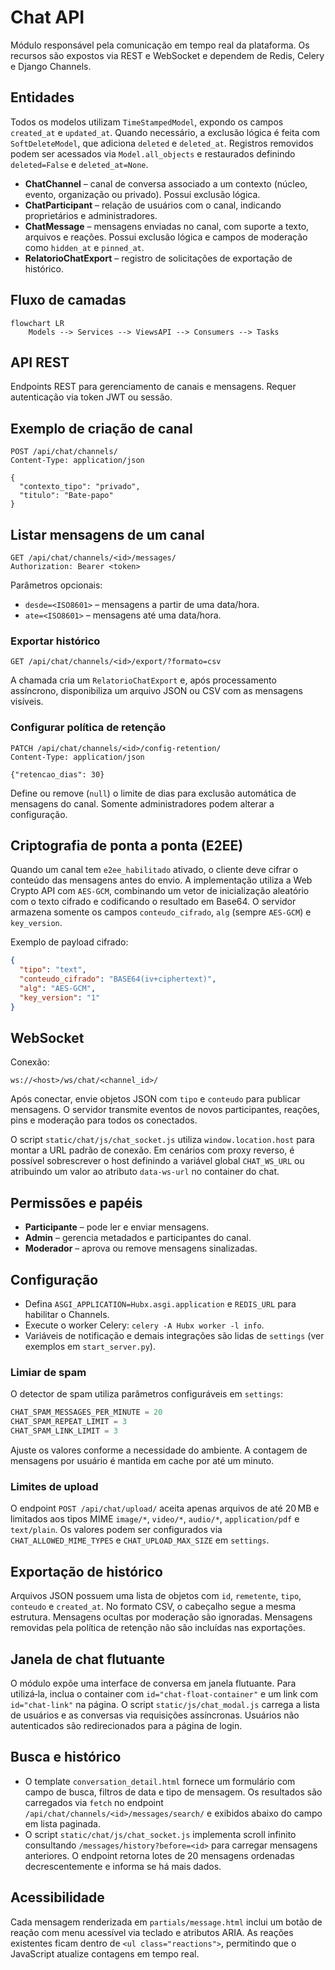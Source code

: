 # Chat API

Módulo responsável pela comunicação em tempo real da plataforma. Os
recursos são expostos via REST e WebSocket e dependem de Redis,
Celery e Django Channels.

## Entidades

Todos os modelos utilizam `TimeStampedModel`, expondo os campos
`created_at` e `updated_at`. Quando necessário, a exclusão lógica é feita
com `SoftDeleteModel`, que adiciona `deleted` e `deleted_at`. Registros
removidos podem ser acessados via `Model.all_objects` e restaurados
definindo `deleted=False` e `deleted_at=None`.

- **ChatChannel** – canal de conversa associado a um contexto (núcleo,
  evento, organização ou privado). Possui exclusão lógica.
- **ChatParticipant** – relação de usuários com o canal, indicando
  proprietários e administradores.
- **ChatMessage** – mensagens enviadas no canal, com suporte a texto,
  arquivos e reações. Possui exclusão lógica e campos de moderação
  como `hidden_at` e `pinned_at`.
- **RelatorioChatExport** – registro de solicitações de exportação de
  histórico.

## Fluxo de camadas

```mermaid
flowchart LR
    Models --> Services --> ViewsAPI --> Consumers --> Tasks
```

## API REST

Endpoints REST para gerenciamento de canais e mensagens. Requer
autenticação via token JWT ou sessão.

## Exemplo de criação de canal

```http
POST /api/chat/channels/
Content-Type: application/json

{
  "contexto_tipo": "privado",
  "titulo": "Bate-papo"
}
```

## Listar mensagens de um canal

```http
GET /api/chat/channels/<id>/messages/
Authorization: Bearer <token>
```

Parâmetros opcionais:

- `desde=<ISO8601>` – mensagens a partir de uma data/hora.
- `ate=<ISO8601>` – mensagens até uma data/hora.

### Exportar histórico

```http
GET /api/chat/channels/<id>/export/?formato=csv
```

A chamada cria um `RelatorioChatExport` e, após processamento assíncrono,
disponibiliza um arquivo JSON ou CSV com as mensagens visíveis.

### Configurar política de retenção

```http
PATCH /api/chat/channels/<id>/config-retention/
Content-Type: application/json

{"retencao_dias": 30}
```

Define ou remove (`null`) o limite de dias para exclusão automática de mensagens do canal. Somente administradores podem alterar a configuração.

## Criptografia de ponta a ponta (E2EE)

Quando um canal tem `e2ee_habilitado` ativado, o cliente deve cifrar o conteúdo
das mensagens antes do envio. A implementação utiliza a Web Crypto API com
`AES-GCM`, combinando um vetor de inicialização aleatório com o texto cifrado e
codificando o resultado em Base64. O servidor armazena somente os campos
`conteudo_cifrado`, `alg` (sempre `AES-GCM`) e `key_version`.

Exemplo de payload cifrado:

```json
{
  "tipo": "text",
  "conteudo_cifrado": "BASE64(iv+ciphertext)",
  "alg": "AES-GCM",
  "key_version": "1"
}
```

## WebSocket

Conexão:

```
ws://<host>/ws/chat/<channel_id>/
```

Após conectar, envie objetos JSON com `tipo` e `conteudo` para publicar
mensagens. O servidor transmite eventos de novos participantes,
reações, pins e moderação para todos os conectados.

O script `static/chat/js/chat_socket.js` utiliza `window.location.host` para
montar a URL padrão de conexão. Em cenários com proxy reverso, é possível
sobrescrever o host definindo a variável global `CHAT_WS_URL` ou atribuindo um
valor ao atributo `data-ws-url` no container do chat.

## Permissões e papéis

- **Participante** – pode ler e enviar mensagens.
- **Admin** – gerencia metadados e participantes do canal.
- **Moderador** – aprova ou remove mensagens sinalizadas.

## Configuração

- Defina `ASGI_APPLICATION=Hubx.asgi.application` e `REDIS_URL` para
  habilitar o Channels.
- Execute o worker Celery: `celery -A Hubx worker -l info`.
- Variáveis de notificação e demais integrações são lidas de
  `settings` (ver exemplos em `start_server.py`).

### Limiar de spam

O detector de spam utiliza parâmetros configuráveis em `settings`:

```python
CHAT_SPAM_MESSAGES_PER_MINUTE = 20
CHAT_SPAM_REPEAT_LIMIT = 3
CHAT_SPAM_LINK_LIMIT = 3
```

Ajuste os valores conforme a necessidade do ambiente. A contagem de
mensagens por usuário é mantida em cache por até um minuto.

### Limites de upload

O endpoint `POST /api/chat/upload/` aceita apenas arquivos de até 20 MB e
limitados aos tipos MIME `image/*`, `video/*`, `audio/*`, `application/pdf`
e `text/plain`. Os valores podem ser configurados via `CHAT_ALLOWED_MIME_TYPES`
e `CHAT_UPLOAD_MAX_SIZE` em `settings`.

## Exportação de histórico

Arquivos JSON possuem uma lista de objetos com `id`, `remetente`,
`tipo`, `conteudo` e `created_at`. No formato CSV, o cabeçalho segue a
mesma estrutura. Mensagens ocultas por moderação são ignoradas.
Mensagens removidas pela política de retenção não são incluídas nas exportações.

## Janela de chat flutuante

O módulo expõe uma interface de conversa em janela flutuante.
Para utilizá‑la, inclua o container com `id="chat-float-container"`
e um link com `id="chat-link"` na página. O script `static/js/chat_modal.js`
carrega a lista de usuários e as conversas via requisições assíncronas.
Usuários não autenticados são redirecionados para a página de login.
## Busca e histórico

- O template `conversation_detail.html` fornece um formulário com campo de busca, filtros de data e tipo de mensagem. Os resultados são carregados via `fetch` no endpoint `/api/chat/channels/<id>/messages/search/` e exibidos abaixo do campo em lista paginada.
- O script `static/chat/js/chat_socket.js` implementa scroll infinito consultando `/messages/history?before=<id>` para carregar mensagens anteriores. O endpoint retorna lotes de 20 mensagens ordenadas decrescentemente e informa se há mais dados.

## Acessibilidade

Cada mensagem renderizada em `partials/message.html` inclui um botão de reação com menu acessível via teclado e atributos ARIA. As reações existentes ficam dentro de `<ul class="reactions">`, permitindo que o JavaScript atualize contagens em tempo real.
